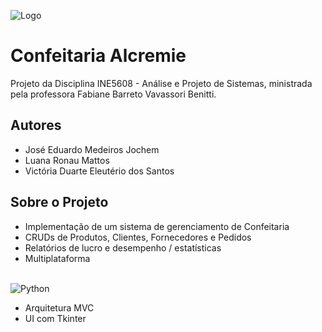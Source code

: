 ![Logo](https://img.pokemondb.net/artwork/large/alcremie.jpg)

# Confeitaria Alcremie

Projeto da Disciplina INE5608 - Análise e Projeto de Sistemas, ministrada pela professora Fabiane Barreto Vavassori Benitti.

## Autores

- José Eduardo Medeiros Jochem
- Luana Ronau Mattos
- Victória Duarte Eleutério dos Santos

## Sobre o Projeto

- Implementação de um sistema de gerenciamento de Confeitaria
- CRUDs de Produtos, Clientes, Fornecedores e Pedidos
- Relatórios de lucro e desempenho / estatísticas
- Multiplataforma

\
![Python](https://img.shields.io/badge/python-3670A0?style=for-the-badge&logo=python&logoColor=ffdd54)

- Arquitetura MVC
- UI com Tkinter
